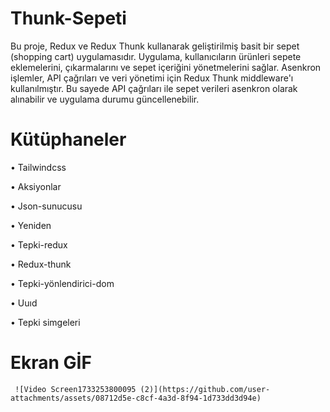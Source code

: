 
# Thunk-Sepeti
Bu proje, Redux ve Redux Thunk kullanarak geliştirilmiş basit bir sepet (shopping cart) uygulamasıdır. 
Uygulama, kullanıcıların ürünleri sepete eklemelerini, çıkarmalarını ve sepet içeriğini yönetmelerini sağlar. 
Asenkron işlemler, API çağrıları ve veri yönetimi için Redux Thunk  middleware'ı  kullanılmıştır.
Bu sayede API çağrıları ile sepet verileri asenkron olarak alınabilir ve uygulama durumu güncellenebilir.




# Kütüphaneler

• Tailwindcss

• Aksiyonlar

• Json-sunucusu

• Yeniden

• Tepki-redux

• Redux-thunk

• Tepki-yönlendirici-dom

• Uuıd 

• Tepki simgeleri

# Ekran GİF
                
          
         
     ![Video Screen1733253800095 (2)](https://github.com/user-attachments/assets/08712d5e-c8cf-4a3d-8f94-1d733dd3d94e)
  
         
        
